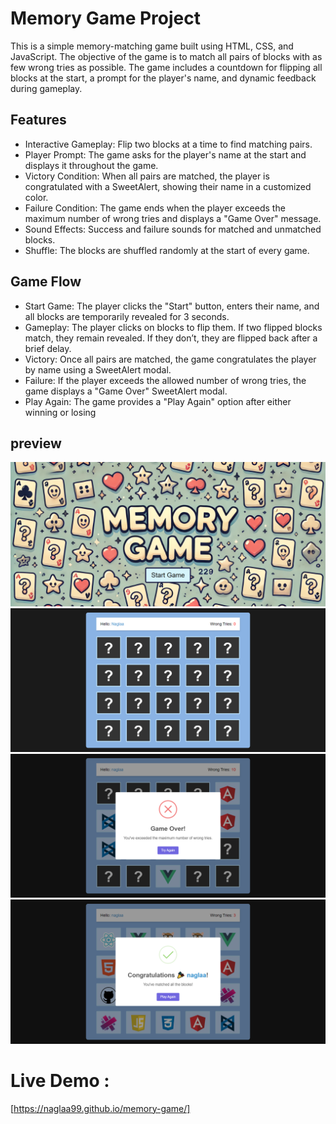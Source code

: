 # Memory Game Project
This is a simple memory-matching game built using HTML, CSS, and JavaScript. The objective of the game is to match all pairs of blocks with as few wrong tries as possible. The game includes a countdown for flipping all blocks at the start, a prompt for the player's name, and dynamic feedback during gameplay.

## Features

- Interactive Gameplay: Flip two blocks at a time to find matching pairs.
- Player Prompt: The game asks for the player's name at the start and displays it throughout the game.
- Victory Condition: When all pairs are matched, the player is congratulated with a SweetAlert, 
  showing their name in a customized color.
- Failure Condition: The game ends when the player exceeds the maximum number of wrong 
  tries and displays a "Game Over" message.
- Sound Effects: Success and failure sounds for matched and unmatched blocks.
- Shuffle: The blocks are shuffled randomly at the start of every game.

## Game Flow

- Start Game: The player clicks the "Start" button, enters their name, and all blocks are
  temporarily revealed for 3 seconds.
- Gameplay: The player clicks on blocks to flip them. If two flipped blocks match, 
  they remain revealed. If they don’t, they are flipped back after a brief delay.
- Victory: Once all pairs are matched, the game congratulates the player by name using
  a SweetAlert modal.
- Failure: If the player exceeds the allowed number of wrong tries, the game displays a
  "Game Over" SweetAlert modal.
- Play Again: The game provides a "Play Again" option after either winning or losing

## preview
![preview img](./assets/preview/background-preview.png)
![preview img](./assets/preview/game-before-flipping.png)
![preview img](./assets/preview/game-over.png)
![preview img](./assets/preview/game-congrats.png)

# Live Demo :
[https://naglaa99.github.io/memory-game/]
